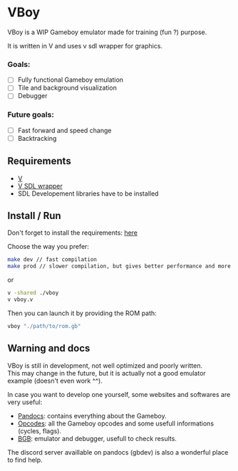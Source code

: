 # VBoy  

VBoy is a WIP Gameboy emulator made for training (fun ?) purpose.  

It is written in V and uses v sdl wrapper for graphics.  

### Goals:  

- [ ] Fully functional Gameboy emulation  
- [ ] Tile and background visualization  
- [ ] Debugger  

### Future goals:
- [ ] Fast forward and speed change  
- [ ] Backtracking  

## Requirements  

- [V](https://github.com/vlang/v)
- [V SDL wrapper](https://github.com/vlang/sdl)
- SDL Developement libraries have to be installed

## Install / Run  

Don't forget to install the requirements:  [here](#requirements)  

Choose the way you prefer:
```bash
make dev // fast compilation
make prod // slower compilation, but gives better performance and more safety
```
or  
```bash
v -shared ./vboy
v vboy.v
```
Then you can launch it by providing the ROM path:  
```bash
vboy "./path/to/rom.gb"
```

## Warning and docs  

VBoy is still in development, not well optimized and poorly written.  
This may change in the future, but it is actually not a good emulator example (doesn't even work ^^).  

In case you want to develop one yourself, some websites and softwares are very useful:  
- [Pandocs](https://gbdev.io/pandocs/): contains everything about the Gameboy.  
- [Opcodes](https://www.pastraiser.com/cpu/gameboy/gameboy_opcodes.html): all the Gameboy opcodes and some usefull informations (cycles, flags).  
- [BGB](https://bgb.bircd.org): emulator and debugger, usefull to check results.  

The discord server availlable on pandocs (gbdev) is also a wonderful place to find help.